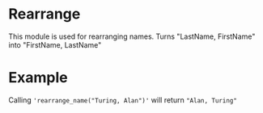 Rearrange
=========

This module is used for rearranging names.
Turns "LastName, FirstName" into "FirstName, LastName"

# Example

Calling `'rearrange_name("Turing, Alan")'` will return `"Alan, Turing"`
